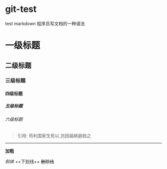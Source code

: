 # git-test
test
markdown 程序员写文档的一种语法
# 一级标题

## 二级标题

### 三级标题

#### 四级标题

##### 五级标题

###### 六级标题

> 引用: 苟利国家生死以,岂因福祸避趋之

---

**加粗**

*斜体*
++下划线++
~~删除线~~
